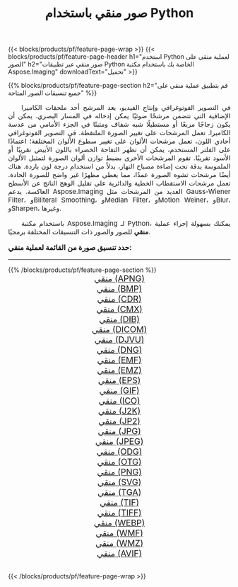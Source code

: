 ﻿---
title: صور منقي باستخدام Python 
weight: 3920
url: /ar/python-net/filter/ 
lang: ar
langdirlevel: 2
locales: zh-hans,ja,it,ru,de,es,fr,nl,id,lt,pl,pt,vi,tr,ko,zh-hant,ar,hi,th,sv,cs,uk,he
description: تطبيق مكتبة Aspose.Imaging على الصور والصور الفوتوغرافية منقي باستخدام تطبيقات Python وواجهات برمجة تطبيقات الخادم الخاصة بك.
---

{{< blocks/products/pf/feature-page-wrap >}}
{{< blocks/products/pf/feature-page-header h1="استخدم Python لعملية منقي على الصور" h2="صور منقي عبر تطبيقات Python الخاصة بك باستخدام مكتبة Aspose.Imaging" downloadText="تحميل" >}}


{{% blocks/products/pf/feature-page-section  h2="قم بتطبيق عملية منقي على جميع تنسيقات الصور المتاحة" %}}
<p align="justify" style="text-indent:2em;font-size:15px;">
في التصوير الفوتوغرافي وإنتاج الفيديو، يعد المرشح أحد ملحقات الكاميرا الإضافية التي تتضمن مرشحًا ضوئيًا يمكن إدخاله في المسار البصري. يمكن أن يكون زجاجًا مربعًا أو مستطيلًا شبه شفاف ومثبتًا في الجزء الأمامي من عدسة الكاميرا. تعمل المرشحات على تغيير الصورة الملتقطة. في التصوير الفوتوغرافي أحادي اللون، تعمل مرشحات الألوان على تغيير سطوع الألوان المختلفة؛ اعتمادًا على الفلتر المستخدم، يمكن أن تظهر التفاحة الخضراء باللون الأبيض تقريبًا أو الأسود تقريبًا. تقوم المرشحات الأخرى بضبط توازن ألوان الصورة لتمثيل الألوان الملموسة بدقة تحت إضاءة مصباح النهار، بدلاً من استخدام درجة لون باردة. هناك أيضًا مرشحات تشوه الصورة عمدًا، مما يعطي مظهرًا غير واضح للصورة الحادة. تعمل مرشحات الاستقطاب الخطية والدائرية على تقليل الوهج الناتج عن الأسطح العاكسة. يدعم Aspose.Imaging العديد من المرشحات مثل Gauss-Wiener Filter، وBiliteral Smoothing، وMedian Filter، وMotion Weiner، وBlur، وSharpen، وغيرها.
</p>
<p align="justify" style="text-indent:2em;font-size:15px;">
باستخدام مكتبة Aspose.Imaging لـ Python، يمكنك بسهولة إجراء عملية <b>منقي</b> للصور والصور ذات التنسيقات المختلفة برمجيًا.
</p>
<h3 style="margin-top:16px;">
حدد تنسيق صورة من القائمة لعملية منقي:
</h3>
<hr/>
{{% /blocks/products/pf/feature-page-section %}}
<div class="container-fluid productfamilypage bg-gray">
    <div class="convertypes bg-gray agp-content section">
        <div class="container">
		<div class="row other-converters" style="gap: 10px;font-size: 19px;text-align:center;">
		    <div class='col-md-3 other-converter remove-lp remove-rp'><a href="/imaging/ar/python-net/filter/apng/" style="padding:15px;">منقي (APNG)</a></div><div class='col-md-3 other-converter remove-lp remove-rp'><a href="/imaging/ar/python-net/filter/bmp/" style="padding:15px;">منقي (BMP)</a></div><div class='col-md-3 other-converter remove-lp remove-rp'><a href="/imaging/ar/python-net/filter/cdr/" style="padding:15px;">منقي (CDR)</a></div><div class='col-md-3 other-converter remove-lp remove-rp'><a href="/imaging/ar/python-net/filter/cmx/" style="padding:15px;">منقي (CMX)</a></div><div class='col-md-3 other-converter remove-lp remove-rp'><a href="/imaging/ar/python-net/filter/dib/" style="padding:15px;">منقي (DIB)</a></div><div class='col-md-3 other-converter remove-lp remove-rp'><a href="/imaging/ar/python-net/filter/dicom/" style="padding:15px;">منقي (DICOM)</a></div><div class='col-md-3 other-converter remove-lp remove-rp'><a href="/imaging/ar/python-net/filter/djvu/" style="padding:15px;">منقي (DJVU)</a></div><div class='col-md-3 other-converter remove-lp remove-rp'><a href="/imaging/ar/python-net/filter/dng/" style="padding:15px;">منقي (DNG)</a></div><div class='col-md-3 other-converter remove-lp remove-rp'><a href="/imaging/ar/python-net/filter/emf/" style="padding:15px;">منقي (EMF)</a></div><div class='col-md-3 other-converter remove-lp remove-rp'><a href="/imaging/ar/python-net/filter/emz/" style="padding:15px;">منقي (EMZ)</a></div><div class='col-md-3 other-converter remove-lp remove-rp'><a href="/imaging/ar/python-net/filter/eps/" style="padding:15px;">منقي (EPS)</a></div><div class='col-md-3 other-converter remove-lp remove-rp'><a href="/imaging/ar/python-net/filter/gif/" style="padding:15px;">منقي (GIF)</a></div><div class='col-md-3 other-converter remove-lp remove-rp'><a href="/imaging/ar/python-net/filter/ico/" style="padding:15px;">منقي (ICO)</a></div><div class='col-md-3 other-converter remove-lp remove-rp'><a href="/imaging/ar/python-net/filter/j2k/" style="padding:15px;">منقي (J2K)</a></div><div class='col-md-3 other-converter remove-lp remove-rp'><a href="/imaging/ar/python-net/filter/jp2/" style="padding:15px;">منقي (JP2)</a></div><div class='col-md-3 other-converter remove-lp remove-rp'><a href="/imaging/ar/python-net/filter/jpg/" style="padding:15px;">منقي (JPG)</a></div><div class='col-md-3 other-converter remove-lp remove-rp'><a href="/imaging/ar/python-net/filter/jpeg/" style="padding:15px;">منقي (JPEG)</a></div><div class='col-md-3 other-converter remove-lp remove-rp'><a href="/imaging/ar/python-net/filter/odg/" style="padding:15px;">منقي (ODG)</a></div><div class='col-md-3 other-converter remove-lp remove-rp'><a href="/imaging/ar/python-net/filter/otg/" style="padding:15px;">منقي (OTG)</a></div><div class='col-md-3 other-converter remove-lp remove-rp'><a href="/imaging/ar/python-net/filter/png/" style="padding:15px;">منقي (PNG)</a></div><div class='col-md-3 other-converter remove-lp remove-rp'><a href="/imaging/ar/python-net/filter/svg/" style="padding:15px;">منقي (SVG)</a></div><div class='col-md-3 other-converter remove-lp remove-rp'><a href="/imaging/ar/python-net/filter/tga/" style="padding:15px;">منقي (TGA)</a></div><div class='col-md-3 other-converter remove-lp remove-rp'><a href="/imaging/ar/python-net/filter/tif/" style="padding:15px;">منقي (TIF)</a></div><div class='col-md-3 other-converter remove-lp remove-rp'><a href="/imaging/ar/python-net/filter/tiff/" style="padding:15px;">منقي (TIFF)</a></div><div class='col-md-3 other-converter remove-lp remove-rp'><a href="/imaging/ar/python-net/filter/webp/" style="padding:15px;">منقي (WEBP)</a></div><div class='col-md-3 other-converter remove-lp remove-rp'><a href="/imaging/ar/python-net/filter/wmf/" style="padding:15px;">منقي (WMF)</a></div><div class='col-md-3 other-converter remove-lp remove-rp'><a href="/imaging/ar/python-net/filter/wmz/" style="padding:15px;">منقي (WMZ)</a></div><div class='col-md-3 other-converter remove-lp remove-rp'><a href="/imaging/ar/python-net/filter/avif/" style="padding:15px;">منقي (AVIF)</a></div>
                </div>
        </div>
    </div>
</div>
<br/>

{{< /blocks/products/pf/feature-page-wrap >}}
